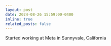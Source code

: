 ```yaml
---
layout: post
date: 2024-08-26 15:59:00-0400
inline: true
related_posts: false
---
```


Started working at Meta in Sunnyvale, California